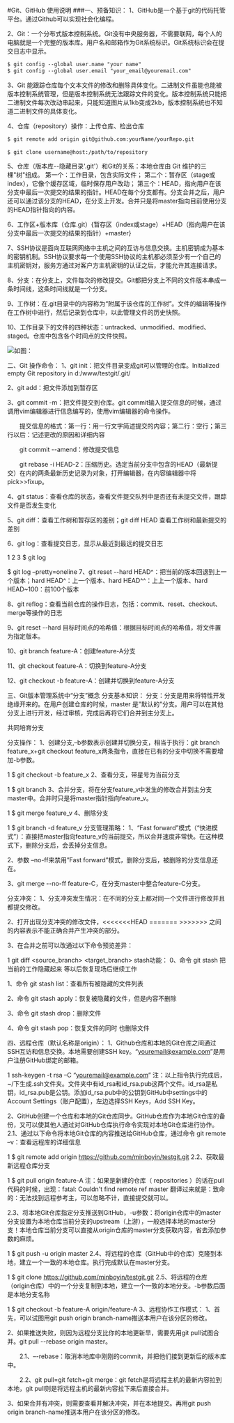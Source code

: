 #Git、GitHub 使用说明
###一、预备知识：
1、GitHub是一个基于git的代码托管平台。通过Github可以实现社会化编程。

2、Git：一个分布式版本控制系统。Git没有中央服务器，不需要联网，每个人的电脑就是一个完整的版本库。用户名和邮箱作为Git系统标识。Git系统标识会在提交日志中显示。

```markdown
$ git config --global user.name "your name"
$ git config --global user.email "your_email@youremail.com"
```
3、Git 能跟踪仓库每个文本文件的修改和删除具体变化。二进制文件虽能也能被版本控制系统管理，但是版本控制系统无法跟踪文件的变化。版本控制系统只能把二进制文件每次改动串起来，只能知道图片从1kb变成2kb，版本控制系统也不知道二进制文件的具体变化。

4、仓库（repository）操作：上传仓库、检出仓库

```markdown
$ git remote add origin git@github.com:yourName/yourRepo.git
 
$ git clone username@host:/path/to/repository
```
5、仓库（版本库--隐藏目录'.git'）和Git的关系：本地仓库由 Git 维护的三棵"树"组成。
第一个：工作目录，包含实际文件；
第二个：暂存区（stage或index），它像个缓存区域，临时保存用户改动；
第三个：HEAD，指向用户在该分支中最后一次提交的结果的指针。HEAD在每个分支都有。分支合并之后，用户还可以通过该分支的HEAD，在分支上开发。合并只是将master指向目前使用分支的HEAD指针指向的内容。

6、工作区+版本库（仓库.git）{暂存区（index或stage）+HEAD（指向用户在该分支中最后一次提交的结果的指针）+master}

7、SSH协议是面向互联网网络中主机之间的互访与信息交换。主机密钥成为基本的密钥机制。SSH协议要求每一个使用SSH协议的主机都必须至少有一个自己的主机密钥对，服务方通过对客户方主机密钥的认证之后，才能允许其连接请求。

8、分支：在分支上，文件每次的修改提交。Git都把分支上不同的文件版本串成一条时间线，这条时间线就是一个分支。

9、工作树：在.git目录中的内容称为“附属于该仓库的工作树”。文件的编辑等操作在工作树中进行，然后记录到仓库中，以此管理文件的历史快照。

10、工作目录下的文件的四种状态：untracked、unmodified、modified、staged。仓库中包含各个时间点的文件快照。

![如图：](C:\Users\admin\Hacker\CLanguage\Image\Help\git.account.png)

 

二、Git 操作命令：
1、git init：把文件目录变成git可以管理的仓库。Initialized empty Git repository in d:/www/testgit/.git/

2、git add：把文件添加到暂存区

3、git commit -m：把文件提交到仓库。git commit输入提交信息的时候，通过调用vim编辑器进行信息编写的，使用vim编辑器的命令操作。

　　提交信息的格式：第一行：用一行文字简述提交的内容；第二行：空行；第三行以后：记述更改的原因和详细内容

　　git commit --amend：修改提交信息

　　git rebase -i HEAD-2：压缩历史。选定当前分支中包含的HEAD（最新提交）在内的两条最新历史记录为对象，打开编辑器，在内容编辑器中将pick>>fixup。

4、git status：查看仓库的状态，查看文件提交队列中是否还有未提交文件，跟踪文件是否发生变化

5、git diff：查看工作树和暂存区的差别；git diff HEAD 查看工作树和最新提交的差别

6、git log：查看提交日志，显示从最近到最远的提交日志

1
2
3
$ git log
 
$ git log –pretty=oneline
7、git reset  --hard HEAD^：把当前的版本回退到上一个版本；hard HEAD^：上一个版本、hard HEAD^^：上上一个版本、hard HEAD~100：前100个版本

8、git reflog：查看当前仓库的操作日志，包括：commit、reset、checkout、merge等操作的日志

9、git reset  --hard 目标时间点的哈希值：根据目标时间点的哈希值，将文件置为指定版本。

10、git branch feature-A：创建feature-A分支

11、git checkout  feature-A：切换到feature-A分支

12、git checkout  -b feature-A：创建并切换到feature-A分支

 

三、Git版本管理系统中“分支”概念
分支基本知识：
分支：分支是用来将特性开发绝缘开来的。在用户创建仓库的时候，master 是"默认的"分支。用户可以在其他分支上进行开发，经过审核，完成后再将它们合并到主分支上。

共同培育分支

分支操作：
1、创建分支,–b参数表示创建并切换分支，相当于执行：git branch feature_x+git checkout feature_x两条指令，直接在已有的分支中切换不需要增加-b参数。

1
$ git checkout -b feature_x
2、查看分支，带星号为当前分支

1
$ git branch
3、合并分支，将在分支feature_v中发生的修改合并到主分支master中。合并时只是将master指针指向feature_v。

1
$ git merge feature_v
4、删除分支

1
$ git branch -d feature_v
分支管理策略：
1、“Fast forward”模式（“快进模式”）：直接把master指向feature_v的当前提交，所以合并速度非常快。在这种模式下，删除分支后，会丢掉分支信息。

2、参数 –no-ff来禁用”Fast forward”模式，删除分支后，被删除的分支信息还在。

3、git merge --no-ff feature-C，在分支master中整合feature-C分支。

分支冲突：
1、分支冲突发生情况：在不同的分支上都对同一个文件进行修改并且都提交修改。

2、打开出现分支冲突的修改文件，<<<<<<<HEAD ======= >>>>>>> 之间的内容表示不能正确合并产生冲突的部分。

3、在合并之前可以改通过以下命令预览差异：

1
git diff <source_branch> <target_branch>
stash功能：
0、命令 git stash 把当前的工作隐藏起来 等以后恢复现场后继续工作

1、命令 git stash list：查看所有被隐藏的文件列表

2、命令 git stash apply：恢复被隐藏的文件，但是内容不删除

3、命令 git stash drop：删除文件

4、命令 git stash pop：恢复文件的同时 也删除文件

 

四、远程仓库（默认名称是origin）：
1、Github仓库和本地的Git仓库之间通过SSH互访和信息交换。本地需要创建SSH key。“youremail@example.com”是用户注册GitHub绑定的邮箱。

1
ssh-keygen  -t rsa –C “youremail@example.com”
 注：以上指令执行完成后，~/下生成.ssh文件夹。文件夹中有id_rsa和id_rsa.pub这两个文件。id_rsa是私钥，id_rsa.pub是公钥。添加id_rsa.pub中的公钥到GitHub中settings中的Account Settings（账户配置），左边选择SSH Keys，Add SSH Key。

2、GitHub创建一个仓库和本地的Git仓库同步。GitHub仓库作为本地Git仓库的备份，又可以使其他人通过对GitHub仓库执行命令实现对本地Git仓库进行协作。
2.1、通过以下命令将本地Git仓库的内容推送给GitHub仓库，通过命令 git remote –v：查看远程库的详细信息

1
$ git remote add origin https://github.com/minboyin/testgit.git
2.2、获取最新远程仓库分支

1
$ git pull  origin feature-A
注：如果是新建的仓库（ repositories ）的话在pull代码的时候，出现：fatal: Couldn't find remote ref master 翻译过来就是：致命的：无法找到远程参考主，可以忽略不计，直接提交就可以。

2.3、将本地Git仓库指定分支推送到GitHub，-u参数：将origin仓库中的master分支设置为本地仓库当前分支的upstream（上游），一般选择本地的master分支！本地仓库当前分支可以直接从origin仓库的master分支获取内容，省去添加参数的麻烦。

1
$ git push -u origin master
2.4、将远程的仓库（GitHub中的仓库）克隆到本地，建立一个一致的本地仓库。执行完成默认在master分支。

1
$ git clone https://github.com/minboyin/testgit.git
 2.5、将远程的仓库（origin仓库）中的一个分支复制到本地，建立一个一致的本地分支。-b参数后面是本地分支名称

1
$ git checkout -b feature-A origin/feature-A
3、远程协作工作模式：
1、首先，可以试图用git push origin branch-name推送本用户在该分区的修改。

2、如果推送失败，则因为远程分支比你的本地更新早，需要先用git pull试图合并。git pull --rebase origin master。

　　2.1、–-rebase：取消本地库中刚刚的commit，并把他们接到更新后的版本库中。

　　2.2、git pull=git fetch+git merge：git fetch是将远程主机的最新内容拉到本地，git pull则是将远程主机的最新内容拉下来后直接合并。

3、如果合并有冲突，则需要查看并解决冲突，并在本地提交。再用git push origin branch-name推送本用户在该分区的修改。